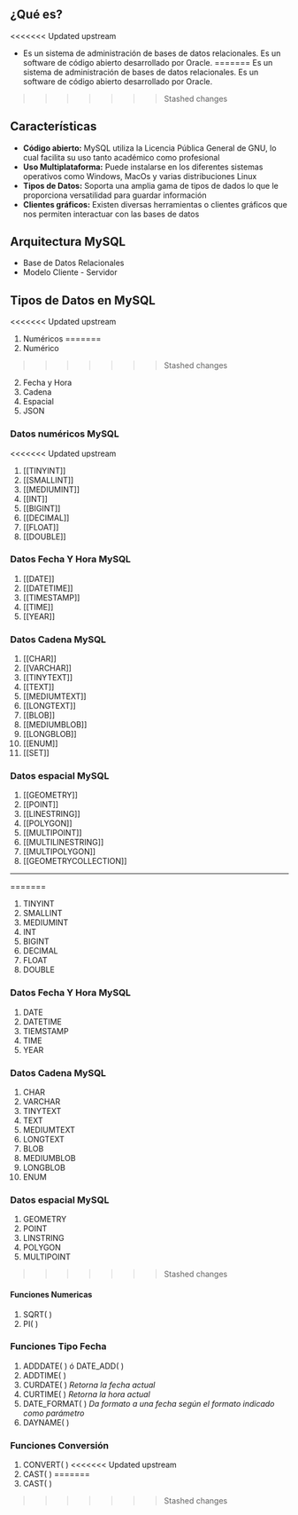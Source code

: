 ## ¿Qué es?
<<<<<<< Updated upstream
- Es un sistema de administración de bases de datos relacionales. Es un software de código abierto desarrollado por Oracle.
=======
Es un sistema de administración de bases de datos relacionales. Es un software de código abierto desarrollado por Oracle.
>>>>>>> Stashed changes
## Características
- **Código abierto:** MySQL utiliza la Licencia Pública General de GNU, lo cual facilita su uso tanto académico como profesional
- **Uso Multiplataforma:** Puede instalarse en los diferentes sistemas operativos como Windows, MacOs y varias distribuciones Linux
- **Tipos de Datos:** Soporta una amplia gama de tipos de dados lo que le proporciona versatilidad para guardar información
- **Clientes gráficos:** Existen diversas herramientas o clientes gráficos que nos permiten interactuar con las bases de datos

## Arquitectura MySQL
- Base de Datos Relacionales
- Modelo Cliente - Servidor
## Tipos de Datos en MySQL
<<<<<<< Updated upstream
1. Numéricos
=======
1. Numérico
>>>>>>> Stashed changes
2. Fecha y Hora
3. Cadena
4. Espacial
5. JSON
### Datos numéricos MySQL
<<<<<<< Updated upstream
1. [[TINYINT]]
2. [[SMALLINT]]
3. [[MEDIUMINT]]
4. [[INT]]
5. [[BIGINT]]
6. [[DECIMAL]]
7. [[FLOAT]]
8. [[DOUBLE]]
### Datos Fecha Y Hora MySQL
1. [[DATE]]
2. [[DATETIME]]
3. [[TIMESTAMP]]
4. [[TIME]]
5. [[YEAR]]
### Datos Cadena MySQL
1. [[CHAR]]
2. [[VARCHAR]]
3. [[TINYTEXT]]
4. [[TEXT]]
5. [[MEDIUMTEXT]]
6. [[LONGTEXT]]
7. [[BLOB]]
8. [[MEDIUMBLOB]]
9. [[LONGBLOB]]
10. [[ENUM]]
11. [[SET]]
### Datos espacial MySQL
1. [[GEOMETRY]]
2. [[POINT]]
3. [[LINESTRING]]
4. [[POLYGON]]
5. [[MULTIPOINT]]
6. [[MULTILINESTRING]]
7. [[MULTIPOLYGON]]
8. [[GEOMETRYCOLLECTION]]

---
=======
1. TINYINT
2. SMALLINT
3. MEDIUMINT
4. INT
5. BIGINT
6. DECIMAL
7. FLOAT
8. DOUBLE
### Datos Fecha Y Hora MySQL
1. DATE
2. DATETIME
3. TIEMSTAMP
4. TIME
5. YEAR
### Datos Cadena MySQL
1. CHAR
2. VARCHAR
3. TINYTEXT
4. TEXT
5. MEDIUMTEXT
6. LONGTEXT
7. BLOB
8. MEDIUMBLOB
9. LONGBLOB
10. ENUM
### Datos espacial MySQL
1. GEOMETRY
2. POINT
3. LINSTRING
4. POLYGON
5. MULTIPOINT
>>>>>>> Stashed changes
#### Funciones Numericas
1. SQRT( )
2. PI( )
### Funciones Tipo Fecha
1. ADDDATE( ) ó DATE_ADD( )
2. ADDTIME( )
3. CURDATE( ) 
	_Retorna la fecha actual_ 
4. CURTIME( )
	_Retorna la hora actual_ 
5. DATE_FORMAT( )
	_Da formato a una fecha según el formato indicado como parámetro_ 
6. DAYNAME( )
### Funciones Conversión
1. CONVERT( )
<<<<<<< Updated upstream
2. CAST( )
=======
2. CAST( )
>>>>>>> Stashed changes
